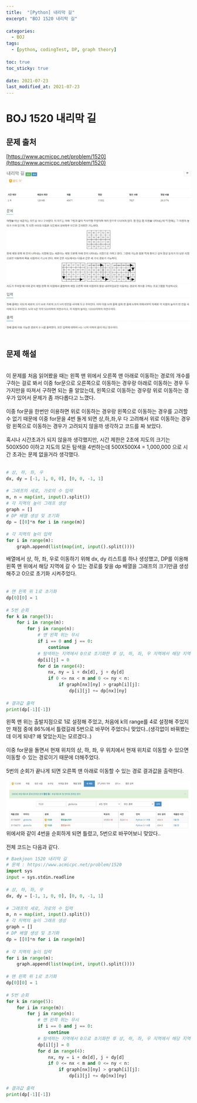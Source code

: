 ```yaml
---
title:  "[Python] 내리막 길"
excerpt: "BOJ 1520 내리막 길"

categories:
  - BOJ
tags:
  - [python, codingTest, DP, graph theory]

toc: true
toc_sticky: true
 
date: 2021-07-23
last_modified_at: 2021-07-23
---
```


# BOJ 1520 내리막 길
## 문제 출처
[https://www.acmicpc.net/problem/1520](https://www.acmicpc.net/problem/1520)
<br/>

![picture](/assets/images/BOJ_1520_1.JPG)
![picture](/assets/images/BOJ_1520_2.JPG)<br/>
<br/>

## 문제 해설
<br/>
이 문제를 처음 읽어봤을 때는 왼쪽 맨 위에서 오른쪽 맨 아래로 이동하는 경로의 개수를 구하는 걸로 봐서 이중 for문으로 오른쪽으로 이동하는 경우랑 아래로 이동하는 경우 두 가지만을 따져서 구하면 되는 줄 알았는데, 왼쪽으로 이동하는 경우랑 위로 이동하는 경우가 있어서 문제가 좀 까다롭다고 느꼈다.<br/>
<br/>
이중 for문을 한번만 이용하면 위로 이동하는 경우랑 왼쪽으로 이동하는 경우를 고려할 수 없기 때문에 이중 for문을 4번 돌게 되면 상,하,좌,우 다 고려해서 위로 이동하는 경우랑 왼쪽으로 이동하는 경우가 고려되지 않을까 생각하고 코드를 짜 보았다.<br/>
<br/>
혹시나 시간초과가 되지 않을까 생각했지만, 시간 제한은 2초에 지도의 크기는 500X500 이하고 지도의 모든 탐색을 4번하는데 500X500X4 =  1,000,000 으로 시간 초과는 문제 없을거라 생각했다.<br/>
<br/>

``` python
# 상, 하, 좌, 우
dx, dy = [-1, 1, 0, 0], [0, 0, -1, 1]

# 그래프의 세로, 가로의 수 입력
m, n = map(int, input().split())
# 각 지역의 높이 그래프 생성
graph = []
# DP 배열 생성 및 초기화
dp = [[0]*n for i in range(m)]

# 각 지역의 높이 입력
for i in range(m):
    graph.append(list(map(int, input().split())))
```
배열에서 상, 하, 좌, 우로 이동하기 위해 dx, dy 리스트를 하나 생성했고, DP를 이용해 왼쪽 맨 위에서 해당 지역에 갈 수 있는 경로를 찾을 dp 배열을 그래프의 크기만큼 생성해주고 0으로 초기화 시켜주었다.<br/>
<br/>

```python
# 맨 왼쪽 위 1로 초기화
dp[0][0] = 1

# 5번 순회
for k in range(5):
    for i in range(m):
        for j in range(n):
            # 맨 왼쪽 위는 무시
            if i == 0 and j == 0:
                continue
            # 탐색하는 지역에서 0으로 초기화한 후 상, 하, 좌, 우 지역에서 해당 지역으로 갈 수 있으면 더하기
            dp[i][j] = 0
            for d in range(4):
                nx, ny = i + dx[d], j + dy[d]
                if 0 <= nx < m and 0 <= ny < n:
                    if graph[nx][ny] > graph[i][j]:
                        dp[i][j] += dp[nx][ny]

# 결과값 출력
print(dp[-1][-1])
```
왼쪽 맨 위는 출발지점으로 1로 설정해 주었고, 처음에 k의 range를 4로 설정해 주었지만 채점 중에 86%에서 틀렸길래 5번으로 바꾸어 주었더니 맞았다..(생각없이 바꿔봤는데 이게 되네? 왜 맞았는지는 모르겠다..)<br/>
<br/>
이중 for문을 돌면서 현재 위치의 상, 하, 좌, 우 위치에서 현재 위치로 이동할 수 있으면 이동할 수 있는 경로이기 때문에 더해주었다.<br/>
<br/>
5번의 순회가 끝나게 되면 오른쪽 맨 아래로 이동할 수 있는 경로 결과값을 출력한다.<br/>
<br/>
![picture](/assets/images/BOJ_1520_result.JPG)
위에서와 같이 4번을 순회하게 되면 틀렸고, 5번으로 바꾸어보니 맞았다..<br/>
<br/>
전체 코드는 다음과 같다.
```python
# Baekjoon 1520 내리막 길
# 문제 : https://www.acmicpc.net/problem/1520
import sys
input = sys.stdin.readline

# 상, 하, 좌, 우
dx, dy = [-1, 1, 0, 0], [0, 0, -1, 1]

# 그래프의 세로, 가로의 수 입력
m, n = map(int, input().split())
# 각 지역의 높이 그래프 생성
graph = []
# DP 배열 생성 및 초기화
dp = [[0]*n for i in range(m)]

# 각 지역의 높이 입력
for i in range(m):
    graph.append(list(map(int, input().split())))

# 맨 왼쪽 위 1로 초기화
dp[0][0] = 1

# 5번 순회
for k in range(5):
    for i in range(m):
        for j in range(n):
            # 맨 왼쪽 위는 무시
            if i == 0 and j == 0:
                continue
            # 탐색하는 지역에서 0으로 초기화한 후 상, 하, 좌, 우 지역에서 해당 지역으로 갈 수 있으면 더하기
            dp[i][j] = 0
            for d in range(4):
                nx, ny = i + dx[d], j + dy[d]
                if 0 <= nx < m and 0 <= ny < n:
                    if graph[nx][ny] > graph[i][j]:
                        dp[i][j] += dp[nx][ny]

# 결과값 출력
print(dp[-1][-1])
```
